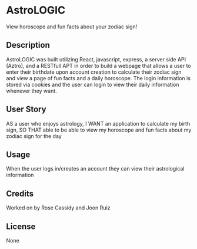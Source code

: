 # AstroLOGIC
View horoscope and fun facts about your zodiac sign!

## Description 
AstroLOGIC was built utilizing React, javascript, express, a server side API (Aztro), and a RESTfull APT in order to build a webpage that allows a user to enter their birthdate upon account creation to calculate their zodiac sign and view a page of fun facts and a daily horoscope. The login information is stored via cookies and the user can login to view their daily information whenever they want. 

## User Story 
AS a user who enjoys astrology, 
I WANT an application to calculate my birth sign,
SO THAT able to be able to view my horoscope and fun facts about my zodiac sign for the day


## Usage
When the user logs in/creates an account they can view their astrological information 

<!-- screenshots here -->

## Credits
Worked on by Rose Cassidy and Joon Ruiz

## License
None